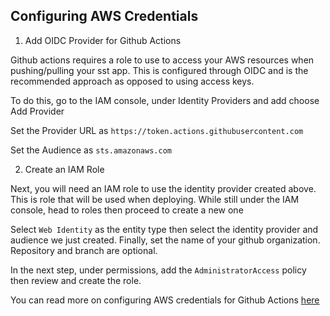 ## Configuring AWS Credentials

1. Add OIDC Provider for Github Actions

Github actions requires a role to use to access your AWS resources when pushing/pulling your sst app. This is configured through OIDC and is the recommended approach as opposed to using access keys.

To do this, go to the IAM console, under Identity Providers and add choose Add Provider

Set the Provider URL as `https://token.actions.githubusercontent.com`

Set the Audience as `sts.amazonaws.com`

2. Create an IAM Role

Next, you will need an IAM role to use the identity provider created above. This is role that will be used when deploying. While still under the IAM console, head to roles then proceed to create a new one

Select `Web Identity` as the entity type then select the identity provider and audience we just created. Finally, set the name of your github organization. Repository and branch are optional.

In the next step, under permissions, add the `AdministratorAccess` policy then review and create the role.

You can read more on configuring AWS credentials for Github Actions [here](https://docs.github.com/en/actions/deployment/security-hardening-your-deployments/configuring-openid-connect-in-amazon-web-services)
